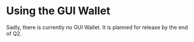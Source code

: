 # Using the GUI Wallet

Sadly, there is currently no GUI Wallet. It is planned for release by the end of Q2.
